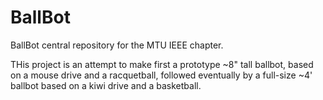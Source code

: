 BallBot
=======

BallBot central repository for the MTU IEEE chapter.

THis project is an attempt to make first a prototype ~8" tall ballbot, based on a mouse drive and a racquetball, followed eventually by a full-size ~4' ballbot based on a kiwi drive and a basketball.